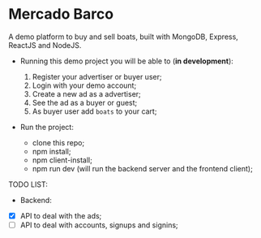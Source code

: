 # Mercado Barco

A demo platform to buy and sell boats, built with MongoDB, Express, ReactJS and NodeJS.

- Running this demo project you will be able to (**in development**):
  1. Register your advertiser or buyer user;
  2. Login with your demo account;
  3. Create a new ad as a advertiser;
  4. See the ad as a buyer or guest;
  5. As buyer user add `boats` to your cart;


- Run the project:
  - clone this repo;
  - npm install;
  - npm client-install;
  - npm run dev (will run the backend server and the frontend client);


TODO LIST:

  - Backend:
- [X] API to deal with the ads;
- [ ] API to deal with accounts, signups and signins;
